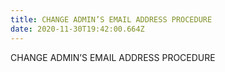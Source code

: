 ```yaml
---
title: CHANGE ADMIN’S EMAIL ADDRESS PROCEDURE
date: 2020-11-30T19:42:00.664Z
---
```

CHANGE ADMIN’S EMAIL ADDRESS PROCEDURE